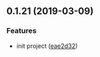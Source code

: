 ## 0.1.21 (2019-03-09)


### Features

* init project ([eae2d32](https://github.com/chenweifang4/vue-cli-plugin-hddemo/commit/eae2d32))




